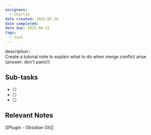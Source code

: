 ```yaml
---
assignees:
  - Charlie
date created: 2025-05-16
date completed: 
date due: 2025-06-23
tags:
  - task
---
```


description::<br>Create a tutorial note to explain what to do when merge conflict arise (answer: don't panic!)

## Sub-tasks

 - [ ] 
 - [ ] 
 - [ ] 

## Relevant Notes

[[Plugin - Obsidian Git]]
